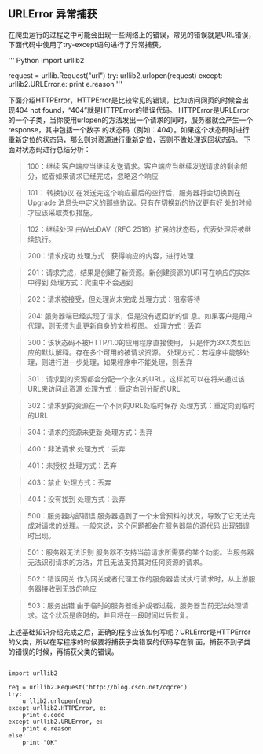 ## URLError 异常捕获

在爬虫运行的过程之中可能会出现一些网络上的错误，常见的错误就是URL错误，下面代码中使用了try-except语句进行了异常捕获。

''' Python
import urllib2

request = urllib.Request("url")
try:
    urllib2.urlopen(request)
except:
    urllib2.URLError,e:
    print e.reason
'''


下面介绍HTTPError，HTTPError是比较常见的错误，比如访问网页的时候会出现404 not found，“404”就是HTTPError的错误代码。
HTTPError是URLError的一个子类，当你使用urlopen的方法发出一个请求的同时，服务器就会产生一个response，其中包括一个数字
的状态码（例如：404）。如果这个状态码时进行重新定位的状态码，那么则对资源进行重新定位，否则不做处理返回状态码。
下面对状态码进行总结分析：

>100：继续  客户端应当继续发送请求。客户端应当继续发送请求的剩余部分，或者如果请求已经完成，忽略这个响应

>101： 转换协议  在发送完这个响应最后的空行后，服务器将会切换到在Upgrade 消息头中定义的那些协议。只有在切换新的协议更有好
处的时候才应该采取类似措施。

>102：继续处理   由WebDAV（RFC 2518）扩展的状态码，代表处理将被继续执行。

>200：请求成功      处理方式：获得响应的内容，进行处理.

>201：请求完成，结果是创建了新资源。新创建资源的URI可在响应的实体中得到    处理方式：爬虫中不会遇到

>202：请求被接受，但处理尚未完成    处理方式：阻塞等待

>204: 服务器端已经实现了请求，但是没有返回新的信 息。如果客户是用户代理，则无须为此更新自身的文档视图。    处理方式：丢弃

>300：该状态码不被HTTP/1.0的应用程序直接使用， 只是作为3XX类型回应的默认解释。存在多个可用的被请求资源。
处理方式：若程序中能够处理，则进行进一步处理，如果程序中不能处理，则丢弃

>301：请求到的资源都会分配一个永久的URL，这样就可以在将来通过该URL来访问此资源    处理方式：重定向到分配的URL

>302：请求到的资源在一个不同的URL处临时保存     处理方式：重定向到临时的URL

>304：请求的资源未更新     处理方式：丢弃

>400：非法请求     处理方式：丢弃

>401：未授权     处理方式：丢弃

>403：禁止     处理方式：丢弃

>404：没有找到     处理方式：丢弃

>500：服务器内部错误  服务器遇到了一个未曾预料的状况，导致了它无法完成对请求的处理。一般来说，这个问题都会在服务器端的源代码
出现错误时出现。

>501：服务器无法识别  服务器不支持当前请求所需要的某个功能。当服务器无法识别请求的方法，并且无法支持其对任何资源的请求。

>502：错误网关  作为网关或者代理工作的服务器尝试执行请求时，从上游服务器接收到无效的响应

>503：服务出错   由于临时的服务器维护或者过载，服务器当前无法处理请求。这个状况是临时的，并且将在一段时间以后恢复。



上述基础知识介绍完成之后，正确的程序应该如何写呢？URLError是HTTPError的父类，所以在写程序的时候要将捕获子类错误的代码写在前
面，捕获不到子类的错误的时候，再捕获父类的错误。
<pre><code>
import urllib2

req = urllib2.Request('http://blog.csdn.net/cqcre')
try:
    urllib2.urlopen(req)
except urllib2.HTTPError, e:
    print e.code
except urllib2.URLError, e:
    print e.reason
else:
    print "OK"
</pre></code>
